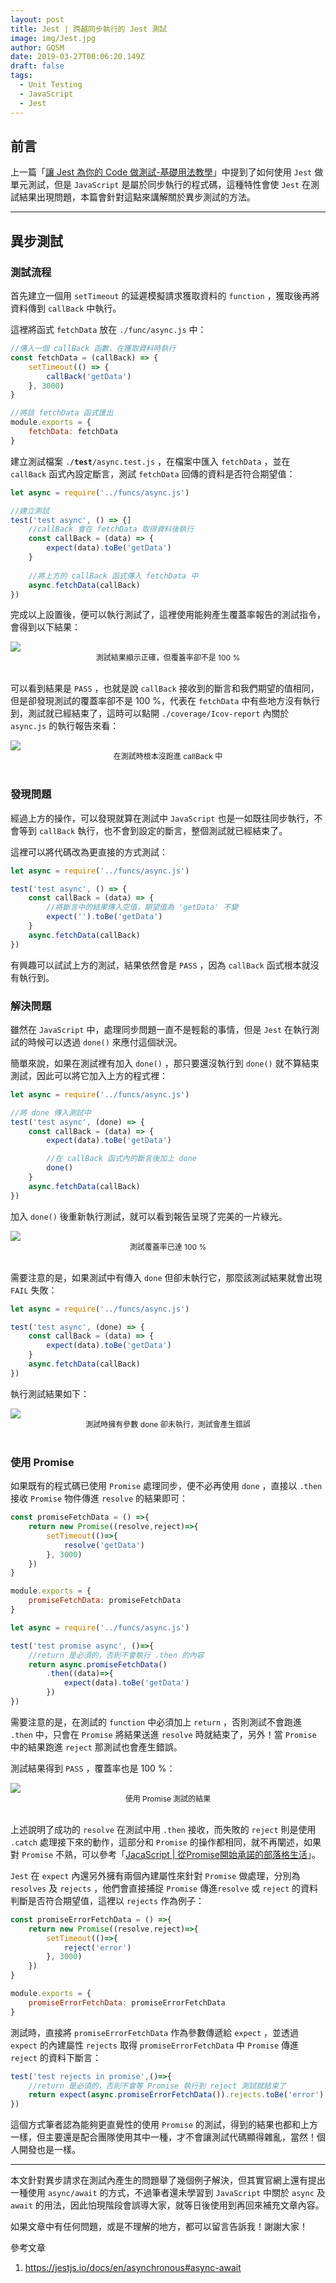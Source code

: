 ```yaml
---
layout: post
title: Jest | 跨越同步執行的 Jest 測試
image: img/Jest.jpg
author: GQSM
date: 2019-03-27T00:06:20.149Z
draft: false
tags: 
  - Unit Testing
  - JavaScript
  - Jest
---
```


## 前言

上一篇「<a class="dj by iy iz ja jb" target="_blank" rel="noopener" href="/jest-base-tutorial/">讓 Jest 為你的 Code 做測試-基礎用法教學</a>」中提到了如何使用 <code class="hm jc jd je jf b">Jest</code> 做單元測試，但是 <code class="hm jc jd je jf b">JavaScript</code> 是屬於同步執行的程式碼，這種特性會使 <code class="hm jc jd je jf b">Jest</code> 在測試結果出現問題，本篇會針對這點來講解關於異步測試的方法。

---

## 異步測試

### 測試流程

首先建立一個用 <code class="hm jc jd je jf b">setTimeout</code> 的延遲模擬請求獲取資料的 <code class="hm jc jd je jf b">function</code> ，獲取後再將資料傳到 <code class="hm jc jd je jf b">callBack</code> 中執行。

這裡將函式 <code class="hm jc jd je jf b">fetchData</code> 放在 <code class="hm jc jd je jf b">./func/async.js</code> 中：

```javascript
//傳入一個 callBack 函數，在獲取資料時執行
const fetchData = (callBack) => {
    setTimeout(() => { 
        callBack('getData') 
    }, 3000)
}

//將該 fetchData 函式匯出
module.exports = {
    fetchData: fetchData
}
```

建立測試檔案 <code class="hm jc jd je jf b">./__test__/async.test.js</code> ，在檔案中匯入 <code class="hm jc jd je jf b">fetchData</code> ，並在 <code class="hm jc jd je jf b">callBack</code> 函式內設定斷言，測試 <code class="hm jc jd je jf b">fetchData</code> 回傳的資料是否符合期望值：

```javascript
let async = require('../funcs/async.js')

//建立測試
test('test async', () => {]
    //callBack 會在 fetchData 取得資料後執行
    const callBack = (data) => {
        expect(data).toBe('getData')
    }
    
    //將上方的 callBack 函式傳入 fetchData 中
    async.fetchData(callBack)
})
```

完成以上設置後，便可以執行測試了，這裡使用能夠產生覆蓋率報告的測試指令，會得到以下結果：

<div><img class="dz t u hi ak" src="https://miro.medium.com/max/2348/1*MHX0_s7j43ZOskPYi7k9sQ.png" role="presentation"><div style="display:flex; justify-content:center; font-size: 12px">
            <span>測試結果顯示正確，但覆蓋率卻不是 100 %</span>
          </div></div><br/>

可以看到結果是 <code class="hm jc jd je jf b">PASS</code> ，也就是說 <code class="hm jc jd je jf b">callBack</code> 接收到的斷言和我們期望的值相同，但是卻發現測試的覆蓋率卻不是 100 %，代表在 <code class="hm jc jd je jf b">fetchData</code> 中有些地方沒有執行到，測試就已經結束了，這時可以點開 <code class="hm jc jd je jf b">./coverage/Icov-report</code> 內關於 <code class="hm jc jd je jf b">async.js</code> 的執行報告來看：

<div><img class="dz t u hi ak" src="https://miro.medium.com/max/2356/1*_l_TlHzblrccb6_q-5Hwqg.png" role="presentation"><div style="display:flex; justify-content:center; font-size: 12px">
            <span>在測試時根本沒跑進 callBack 中</span>
          </div></div><br/>

### 發現問題

經過上方的操作，可以發現就算在測試中 <code class="hm jc jd je jf b">JavaScript</code> 也是一如既往同步執行，不會等到 <code class="hm jc jd je jf b">callBack</code> 執行，也不會到設定的斷言，整個測試就已經結束了。

這裡可以將代碼改為更直接的方式測試：

```javascript
let async = require('../funcs/async.js')

test('test async', () => {
    const callBack = (data) => {
        //將斷言中的結果傳入空值，期望值為 'getData' 不變
        expect('').toBe('getData')
    }
    async.fetchData(callBack)
})
```

有興趣可以試試上方的測試，結果依然會是 <code class="hm jc jd je jf b">PASS</code> ，因為 <code class="hm jc jd je jf b">callBack</code> 函式根本就沒有執行到。

### 解決問題

雖然在 <code class="hm jc jd je jf b">JavaScript</code> 中，處理同步問題一直不是輕鬆的事情，但是 <code class="hm jc jd je jf b">Jest</code> 在執行測試的時候可以透過 <code class="hm jc jd je jf b">done()</code> 來應付這個狀況。

簡單來說，如果在測試裡有加入 <code class="hm jc jd je jf b">done()</code> ，那只要還沒執行到 <code class="hm jc jd je jf b">done()</code> 就不算結束測試，因此可以將它加入上方的程式裡：

```javascript
let async = require('../funcs/async.js')

//將 done 傳入測試中
test('test async', (done) => {
    const callBack = (data) => {
        expect(data).toBe('getData')

        //在 callBack 函式內的斷言後加上 done
        done()
    }
    async.fetchData(callBack)
})
```

加入 <code class="hm jc jd je jf b">done()</code> 後重新執行測試，就可以看到報告呈現了完美的一片綠光。

<div><img class="dz t u hi ak" src="https://miro.medium.com/max/2308/1*TL0MzoVpZW0FAPvgG-5QAg.png" role="presentation"><div style="display:flex; justify-content:center; font-size: 12px">
            <span>測試覆蓋率已達 100 %</span>
          </div></div><br/>

需要注意的是，如果測試中有傳入 <code class="hm jc jd je jf b">done</code> 但卻未執行它，那麼該測試結果就會出現 <code class="hm jc jd je jf b">FAIL</code> 失敗：

```javascript
let async = require('../funcs/async.js')

test('test async', (done) => {
    const callBack = (data) => {
        expect(data).toBe('getData')
    }
    async.fetchData(callBack)
})

```

執行測試結果如下：

<div><img class="dz t u hi ak" src="https://miro.medium.com/max/2852/1*iJSfXFmId2Ci-_RkDAICxw.png" role="presentation"><div style="display:flex; justify-content:center; font-size: 12px">
            <span>測試時擁有參數 done 卻未執行，測試會產生錯誤</span>
          </div></div><br/>

### 使用 Promise

如果既有的程式碼已使用 <code class="hm jc jd je jf b">Promise</code> 處理同步，便不必再使用 <code class="hm jc jd je jf b">done</code> ，直接以 <code class="hm jc jd je jf b">.then</code> 接收 <code class="hm jc jd je jf b">Promise</code> 物件傳進 <code class="hm jc jd je jf b">resolve</code> 的結果即可：

```javascript
const promiseFetchData = () =>{
    return new Promise((resolve,reject)=>{
        setTimeout(()=>{
            resolve('getData')
        }, 3000)
    }) 
}

module.exports = {
    promiseFetchData: promiseFetchData
}
```

```javascript
let async = require('../funcs/async.js')

test('test promise async', ()=>{
    //return 是必須的，否則不會執行 .then 的內容
    return async.promiseFetchData()
        .then((data)=>{
            expect(data).toBe('getData')
        })
})
```

需要注意的是，在測試的 <code class="hm jc jd je jf b">function</code> 中必須加上 <code class="hm jc jd je jf b">return</code> ，否則測試不會跑進 <code class="hm jc jd je jf b">.then</code> 中，只會在 <code class="hm jc jd je jf b">Promise</code> 將結果送進 <code class="hm jc jd je jf b">resolve</code> 時就結束了，另外！當 <code class="hm jc jd je jf b">Promise</code> 中的結果跑進 <code class="hm jc jd je jf b">reject</code> 那測試也會產生錯誤。

測試結果得到 <code class="hm jc jd je jf b">PASS</code> ，覆蓋率也是 100 %：

<div><img class="dz t u hi ak" src="https://miro.medium.com/max/3676/1*ADb294uKDf2j0PmxraDOHA.png" role="presentation"><div style="display:flex; justify-content:center; font-size: 12px">
            <span>使用 Promise 測試的結果</span>
          </div></div><br/>

上述說明了成功的 <code class="hm jc jd je jf b">resolve</code> 在測試中用 <code class="hm jc jd je jf b">.then</code> 接收，而失敗的 <code class="hm jc jd je jf b">reject</code> 則是使用 <code class="hm jc jd je jf b">.catch</code> 處理接下來的動作，這部分和 <code class="hm jc jd je jf b">Promise</code> 的操作都相同，就不再闡述，如果對 <code class="hm jc jd je jf b">Promise</code> 不熟，可以參考「<a class="dj by iy iz ja jb" target="_blank" rel="noopener" href="/js-promise/">JacaScript | 從Promise開始承諾的部落格生活</a>」。

<code class="hm jc jd je jf b">Jest</code> 在 <code class="hm jc jd je jf b">expect</code> 內還另外擁有兩個內建屬性來針對 <code class="hm jc jd je jf b">Promise</code> 做處理，分別為 <code class="hm jc jd je jf b">resolves</code> 及 <code class="hm jc jd je jf b">rejects</code> ，他們會直接捕捉 <code class="hm jc jd je jf b">Promise</code> 傳進<code class="hm jc jd je jf b">resolve</code> 或 <code class="hm jc jd je jf b">reject</code> 的資料判斷是否符合期望值，這裡以 <code class="hm jc jd je jf b">rejects</code> 作為例子：

```javascript
const promiseErrorFetchData = () =>{
    return new Promise((resolve,reject)=>{
        setTimeout(()=>{
            reject('error')
        }, 3000)
    }) 
}

module.exports = {
    promiseErrorFetchData: promiseErrorFetchData
}
```

測試時，直接將 <code class="hm jc jd je jf b">promiseErrorFetchData</code> 作為參數傳遞給 <code class="hm jc jd je jf b">expect</code> ，並透過 <code class="hm jc jd je jf b">expect</code> 的內建屬性 <code class="hm jc jd je jf b">rejects</code> 取得 <code class="hm jc jd je jf b">promiseErrorFetchData</code> 中 <code class="hm jc jd je jf b">Promise</code> 傳進 <code class="hm jc jd je jf b">reject</code> 的資料下斷言：

```javascript
test('test rejects in promise',()=>{
    //return 是必須的，否則不會等 Promise 執行到 reject 測試就結束了
    return expect(async.promiseErrorFetchData()).rejects.toBe('error')
})
```

這個方式筆者認為能夠更直覺性的使用 <code class="hm jc jd je jf b">Promise</code> 的測試，得到的結果也都和上方一樣，但主要還是配合團隊使用其中一種，才不會讓測試代碼顯得雜亂，當然！個人開發也是一樣。

---

本文針對異步請求在測試內產生的問題舉了幾個例子解決，但其實官網上還有提出一種使用 <code class="hm jc jd je jf b">async/await</code> 的方式，不過筆者還未學習到 <code class="hm jc jd je jf b">JavaScript</code> 中關於 <code class="hm jc jd je jf b">async</code> 及 <code class="hm jc jd je jf b">await</code> 的用法，因此怕現階段會誤導大家，就等日後使用到再回來補充文章內容。

如果文章中有任何問題，或是不理解的地方，都可以留言告訴我！謝謝大家！

參考文章

<ol>
<li id="223c" class="ik il em at im b in kg ip kh ir ki it kj iv kk ix kw kx ky"><a href="https://jestjs.io/docs/en/asynchronous#async-await" class="dj by iy iz ja jb" target="_blank" rel="noopener nofollow">https://jestjs.io/docs/en/asynchronous#async-await</a></li>
</ol>